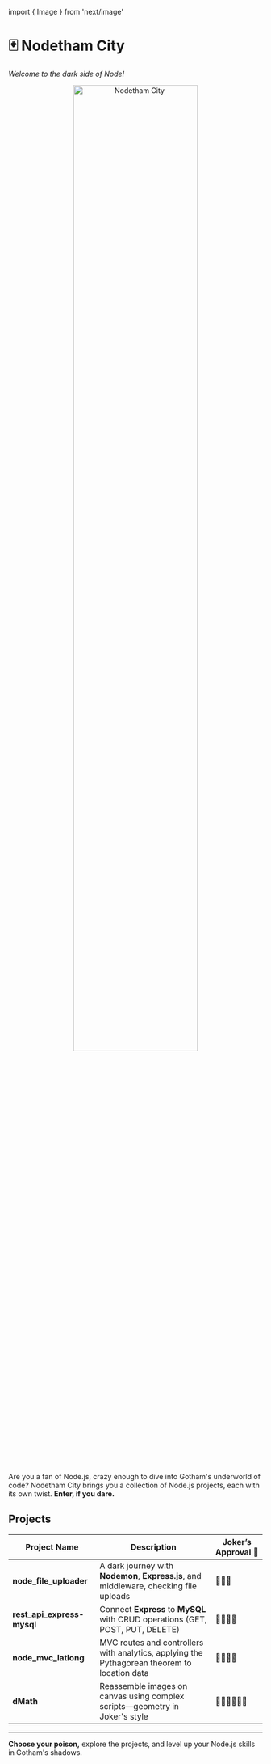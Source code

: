 import { Image } from 'next/image'

# 🃏 Nodetham City  
*Welcome to the dark side of Node!*

<p align="center">
  <Image src="/joker-gotham-theme-banner.jpg" alt="Nodetham City" width="70%" />
</p>

Are you a fan of Node.js, crazy enough to dive into Gotham's underworld of code? Nodetham City brings you a collection of Node.js projects, each with its own twist. **Enter, if you dare.**

## Projects  
| Project Name              | Description                                                                                  | Joker’s Approval 🤡 |
|---------------------------|----------------------------------------------------------------------------------------------|----------------------|
| **node_file_uploader**    | A dark journey with **Nodemon**, **Express.js**, and middleware, checking file uploads       | 🤡🤡🤡                 |
| **rest_api_express-mysql**| Connect **Express** to **MySQL** with CRUD operations (GET, POST, PUT, DELETE)               | 🤡🤡🤡🤡                |
| **node_mvc_latlong**      | MVC routes and controllers with analytics, applying the Pythagorean theorem to location data | 🤡🤡🤡🤡                |
| **dMath**                 | Reassemble images on canvas using complex scripts—geometry in Joker's style                  | 🤡🤡🤡🤡🤡🤡             |

---

**Choose your poison,** explore the projects, and level up your Node.js skills in Gotham's shadows.
